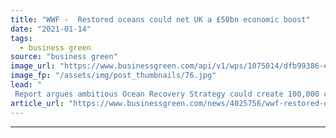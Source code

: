 ```yaml
---
title: "WWF -  Restored oceans could net UK a £50bn economic boost"
date: "2021-01-14"
tags: 
  - business green
source: "business green"
image_url: "https://www.businessgreen.com/api/v1/wps/1075014/dfb99386-e764-438b-8ff6-5c6d6a0f7b7d/4/kelp-350x250-185x114.jpg"
image_fp: "/assets/img/post_thumbnails/76.jpg"
lead: "
 Report argues ambitious Ocean Recovery Strategy could create 100,000 clean energy jobs, protect and restore carbon sinks, and allow fish stocks to recover ..."
article_url: "https://www.businessgreen.com/news/4025756/wwf-restored-oceans-net-uk-gbp50bn-economic-boost"
---
```


---
